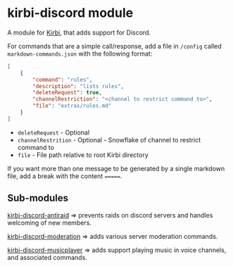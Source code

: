 # kirbi-discord module
A module for [Kirbi](https://github.com/richardson-media-house/kirbi), that adds support for Discord.

For commands that are a simple call/response, add a file in `/config` called `markdown-commands.json` with the following format:
```json
[
	{
		"command": "rules",
		"description": "lists rules",
		"deleteRequest": true,
		"channelRestriction": "<channel to restrict command to>",
		"file": "extras/rules.md"
	}
]
```

* `deleteRequest` - Optional
* `channelRestrition` - Optional - Snowflake of channel to restrict command to
* `file` - File path relative to root Kirbi directory

If you want more than one message to be generated by a single markdown file, add a break with the content `=====`.

## Sub-modules

[kirbi-discord-antiraid](https://github.com/Richardson-Media-House/kirbi-discord-antiraid) => prevents raids on discord servers and handles welcoming of new members.

[kirbi-discord-moderation](https://github.com/Richardson-Media-House/kirbi-discord-moderation) => adds various server moderation commands.

[kirbi-discord-musicplayer](https://github.com/Richardson-Media-House/kirbi-discord-musicplayer) => adds support playing music in voice channels, and associated commands.
